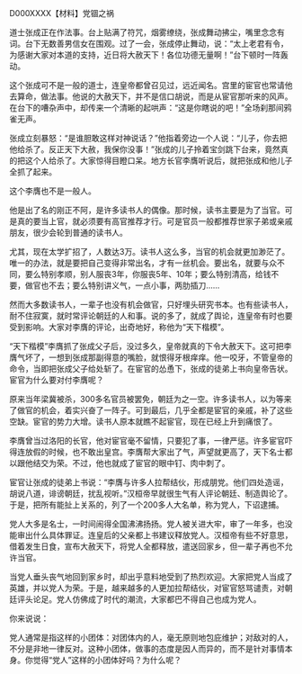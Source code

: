 D000XXXX【材料】党锢之祸

道士张成正在作法事。台上贴满了符咒，烟雾缭绕，张成舞动拂尘，嘴里念念有词。台下无数善男信女在围观。过了一会，张成停止舞动，说：“太上老君有令，为感谢大家对本道的支持，近日将大赦天下！各位功德无量啊！”台下顿时一阵轰动。

这个张成可不是一般的道士，连皇帝都曾召见过，远近闻名。宫里的宦官也常请他去算命，做法事。他说的大赦天下，并不是信口胡说，而是从宦官那听来的风声。在台下的嘈杂声中，却传来一个清晰的起哄声：“这是你瞎说的吧！”全场刹那间鸦雀无声。

张成立刻暴怒：“是谁胆敢这样对神说话？”他指着旁边一个人说：“儿子，你去把他给杀了。反正天下大赦，我保你没事！”张成的儿子拎着宝剑跳下台来，竟然真的把这个人给杀了。大家惊得目瞪口呆。地方长官李膺听说后，就把张成和他儿子全抓了起来。



这个李膺也不是一般人。



他是出了名的刚正不阿，是许多读书人的偶像。那时候，读书主要是为了当官。可是真的要当上官，就必须要有高官推荐才行。可是官员一般都推荐世家子弟或亲戚朋友，很少会轮到普通的读书人。

尤其，现在太学扩招了，人数达3万。读书人这么多，当官的机会就更加渺茫了。唯一的办法，就是要把自己变得非常出名，才有一丝机会。要出名，就要与众不同，要么特别孝顺，别人服丧3年，你服丧5年、10年；要么特别清高，给钱不要，做官也不去；要么特别讲义气，一点小事，两肋插刀……

然而大多数读书人，一辈子也没有机会做官，只好埋头研究书本。也有些读书人，耐不住寂寞，就时常评论朝廷的人和事。说的多了，就成了舆论，连皇帝有时也要受到影响。大家对李膺的评论，出奇地好，称他为“天下楷模”。

“天下楷模”李膺抓了张成父子后，没过多久，皇帝就真的下令大赦天下。这可把李膺气坏了，一想到张成那副得意的嘴脸，就恨得牙根痒痒。他一咬牙，不管皇帝的命令，当即把张成父子给处斩了。在宦官的怂恿下，张成的徒弟上书向皇帝告状。宦官为什么要对付李膺呢？

原来当年梁冀被杀，300多名官员被罢免，朝廷为之一空。许多读书人，以为等来了做官的机会，着实兴奋了一阵子。可到最后，几乎全都是宦官的亲戚，补了这些空缺。宦官的势力大增。读书人原本就瞧不起宦官，现在已经上升到痛恨了。

李膺曾当过洛阳的长官，他对宦官毫不留情，只要犯了事，一律严惩。许多宦官吓得连放假的时候，也不敢出皇宫。李膺帮大家出了气，声望就更高了，天下名士都以跟他结交为荣。不过，他也就成了宦官的眼中钉、肉中刺了。

宦官让张成的徒弟上书说：“李膺与许多人拉帮结伙，形成朋党。他们四处造谣，胡说八道，诽谤朝廷，扰乱视听。”汉桓帝早就很生气有人评论朝廷、制造舆论了。于是，把所有能扯上关系的，列了一个200多人大名单，称为党人，下诏逮捕。

党人大多是名士，一时间闹得全国沸沸扬扬。党人被关进大牢，审了一年多，也没能审出什么具体罪证。连皇后的父亲都上书建议释放党人。汉桓帝有些不好意思，借着发生日食，宣布大赦天下，将党人全都释放，遣送回家乡，但一辈子再也不允许当官。

当党人垂头丧气地回到家乡时，却出乎意料地受到了热烈欢迎。大家把党人当成了英雄，并以党人为荣。于是，越来越多的人更加拉帮结伙，对宦官怒骂谴责，对朝廷评头论足。党人仿佛成了时代的潮流，大家都巴不得自己也成为党人。



你来说说：

党人通常是指这样的小团体：对团体内的人，毫无原则地包庇维护；对敌对的人，不分是非地一律反对。这种小团体，做事的态度是因人而异的，而不是针对事情本身。你觉得“党人”这样的小团体好吗？为什么呢？










